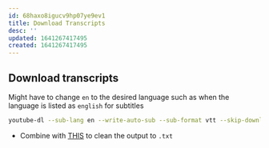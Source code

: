 ```yaml
---
id: 68haxo8igucv9hp07ye9ev1
title: Download Transcripts
desc: ''
updated: 1641267417495
created: 1641267417495
---
```



## Download transcripts

Might have to change `en` to the desired language such as when the language is listed as `english` for subtitles

```bash
youtube-dl --sub-lang en --write-auto-sub --sub-format vtt --skip-download <URL>
```

- Combine with [THIS](https://gist.github.com/glasslion/b2fcad16bc8a9630dbd7a945ab5ebf5e) to clean the output to `.txt`
